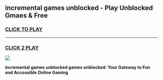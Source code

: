 
## incremental games unblocked - Play Unblocked Gmaes & Free
<h3>
<a href="https://premium.freeplayer.one?title=incremental_games_unblocked&ref=19F">CLICK TO PLAY</a></h3>
<hr>

<h3>
<a href="https://premium.freeplayer.one?title=incremental_games_unblocked&ref=19F">CLICK 2 PLAY</a>
  
</h3>

<a href="https://premium.freeplayer.one?title=incremental_games_unblocked&ref=19F/"><img src="https://clearcache.store/games.png"></a>


**incremental games unblocked games unblocked: Your Gateway to Fun and Accessible Online Gaming**
